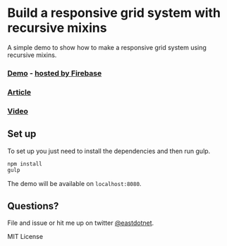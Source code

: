 Build a responsive grid system with recursive mixins
====================

A simple demo to show how to make a responsive grid system using recursive mixins.

### [Demo](https://recursive-mixins.firebaseapp.com/) - [hosted by Firebase](http://firebase.com)
### [Article](http://designmodo.com/responsive-grid-recursive-mixins/)
### [Video](https://www.youtube.com/watch?v=oqbrFZbILTw)

## Set up
To set up you just need to install the dependencies and then run gulp.

```bash
npm install
gulp
```

The demo will be available on `localhost:8080`.

## Questions?

File and issue or hit me up on twitter [@eastdotnet](http://twitter.com/eastdotnet).

MIT License
